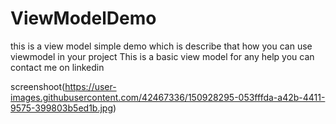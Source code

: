 # ViewModelDemo
this is a view model simple demo which is describe that how you can use viewmodel in your project
This is a basic view model 
for any help you can contact me on linkedin

screenshoot(https://user-images.githubusercontent.com/42467336/150928295-053fffda-a42b-4411-9575-399803b5ed1b.jpg)

